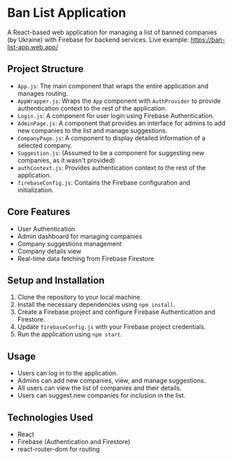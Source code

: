 # Ban List Application

A React-based web application for managing a list of banned companies (by Ukraine) with Firebase for backend services.
Live example: https://ban-list-app.web.app/ 

## Project Structure

- `App.js`: The main component that wraps the entire application and manages routing.
- `AppWrapper.js`: Wraps the `App` component with `AuthProvider` to provide authentication context to the rest of the application.
- `Login.js`: A component for user login using Firebase Authentication.
- `AdminPage.js`: A component that provides an interface for admins to add new companies to the list and manage suggestions.
- `CompanyPage.js`: A component to display detailed information of a selected company.
- `Suggestion.js`: (Assumed to be a component for suggesting new companies, as it wasn't provided)
- `authContext.js`: Provides authentication context to the rest of the application.
- `firebaseConfig.js`: Contains the Firebase configuration and initialization.

## Core Features

- User Authentication
- Admin dashboard for managing companies
- Company suggestions management
- Company details view
- Real-time data fetching from Firebase Firestore

## Setup and Installation

1. Clone the repository to your local machine.
2. Install the necessary dependencies using `npm install`.
3. Create a Firebase project and configure Firebase Authentication and Firestore.
4. Update `firebaseConfig.js` with your Firebase project credentials.
5. Run the application using `npm start`.

## Usage

- Users can log in to the application.
- Admins can add new companies, view, and manage suggestions.
- All users can view the list of companies and their details.
- Users can suggest new companies for inclusion in the list.

## Technologies Used

- React
- Firebase (Authentication and Firestore)
- react-router-dom for routing

